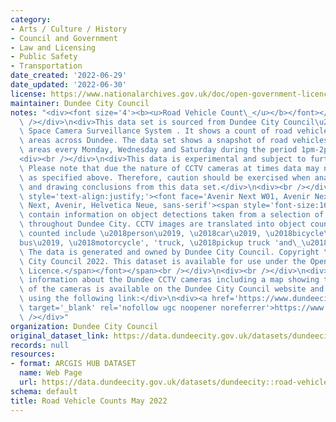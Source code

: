 ```yaml
---
category:
- Arts / Culture / History
- Council and Government
- Law and Licensing
- Public Safety
- Transportation
date_created: '2022-06-29'
date_updated: '2022-06-30'
license: https://www.nationalarchives.gov.uk/doc/open-government-licence/version/3/
maintainer: Dundee City Council
notes: "<div><font size='4'><b><u>Road Vehicle Count\_</u></b></font></div>\n<div><br\
  \ /></div>\n<div>This data set is sourced from Dundee City Council\u2019s Public\
  \ Space Camera Surveillance System . It shows a count of road vehicles in 8 specified\
  \ areas across Dundee. The data set shows a snapshot of road vehicles within these\
  \ areas every Monday, Wednesday and Saturday during the period 1pm-2pm.</div>\n\
  <div><br /></div>\n<div>This data is experimental and subject to further refinement.\
  \ Please note that due the nature of CCTV cameras at times data may not be collected\
  \ as specified above. Therefore, caution should be exercised when analysing data\
  \ and drawing conclusions from this data set.</div>\n<div><br /></div>\n<div><span\
  \ style='text-align:justify;'><font face='Avenir Next W01, Avenir Next W00, Avenir\
  \ Next, Avenir, Helvetica Neue, sans-serif'><span style='font-size:16px;'>CCTV datasets\
  \ contain information on object detections taken from a selection of the CCTV cameras\
  \ throughout Dundee City. CCTV images are translated into object counts, objects\
  \ counted include \u2018person\u2019, \u2018car\u2019, \u2018bicycle\u2019, \u2018\
  bus\u2019, \u2018motorcycle', 'truck, \u2018pickup truck 'and\_\u2018van\u2019.\
  \ The data is generated and owned by Dundee City Council. Copyright \xA9 Dundee\
  \ City Council 2022. This dataset is available for use under the Open Government\
  \ Licence.</span></font></span><br /></div>\n<div><br /></div>\n<div>Background\
  \ information about the Dundee CCTV cameras including a map showing the location\
  \ of the cameras is available on the Dundee City Council website and can be accessed\
  \ using the following link:</div>\n<div><a href='https://www.dundeecity.gov.uk/service-area/city-development/sustainable-transport-and-roads/dundees-public-space-camera-surveillance-system'\
  \ target='_blank' rel='nofollow ugc noopener noreferrer'>https://www.dundeecity.gov.uk/service-area/city-development/sustainable-transport-and-roads/dundees-public-space-camera-surveillance-system</a><br\
  \ /></div>"
organization: Dundee City Council
original_dataset_link: https://data.dundeecity.gov.uk/datasets/dundeecity::road-vehicle-counts-may-2022
records: null
resources:
- format: ARCGIS HUB DATASET
  name: Web Page
  url: https://data.dundeecity.gov.uk/datasets/dundeecity::road-vehicle-counts-may-2022
schema: default
title: Road Vehicle Counts May 2022
---
```

